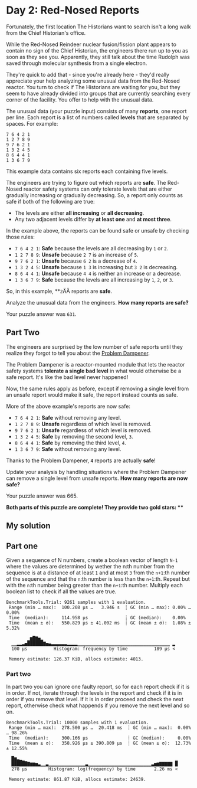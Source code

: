 # Day 2: Red-Nosed Reports

Fortunately, the first location The Historians want to search isn't a long walk from the Chief Historian's office.

While the Red-Nosed Reindeer nuclear fusion/fission plant appears to contain no sign of the Chief Historian, the engineers there run up to you as soon as they see you. Apparently, they still talk about the time Rudolph was saved through molecular synthesis from a single electron.

They're quick to add that - since you're already here - they'd really appreciate your help analyzing some unusual data from the Red-Nosed reactor. You turn to check if The Historians are waiting for you, but they seem to have already divided into groups that are currently searching every corner of the facility. You offer to help with the unusual data.

The unusual data (your puzzle input) consists of many **reports**, one report per line. Each report is a list of numbers called **levels** that are separated by spaces. For example:

```
7 6 4 2 1
1 2 7 8 9
9 7 6 2 1
1 3 2 4 5
8 6 4 4 1
1 3 6 7 9
```

This example data contains six reports each containing five levels.

The engineers are trying to figure out which reports are **safe**. The Red-Nosed reactor safety systems can only tolerate levels that are either gradually increasing or gradually decreasing. So, a report only counts as safe if both of the following are true:

- The levels are either **all increasing** or **all decreasing**.
- Any two adjacent levels differ by **at least one** and **at most three**.

In the example above, the reports can be found safe or unsafe by checking those rules:

- `7 6 4 2 1`: **Safe** because the levels are all decreasing by `1` or `2`.
- `1 2 7 8 9`: **Unsafe** because `2 7` is an increase of `5`.
- `9 7 6 2 1`: **Unsafe** because `6 2` is a decrease of `4`.
- `1 3 2 4 5`: **Unsafe** because `1 3` is increasing but `3 2` is decreasing.
- `8 6 4 4 1`: **Unsafe** because `4 4` is neither an increase or a decrease.
- `1 3 6 7 9`: **Safe** because the levels are all increasing by `1`, `2`, or `3`.

So, in this example, **`2`ÄÄ reports are **safe**.

Analyze the unusual data from the engineers. **How many reports are safe?**

Your puzzle answer was `631`.

## Part Two

The engineers are surprised by the low number of safe reports until they realize they forgot to tell you about the <ins>Problem Dampener</ins>.

The Problem Dampener is a reactor-mounted module that lets the reactor safety systems **tolerate a single bad level** in what would otherwise be a safe report. It's like the bad level never happened!

Now, the same rules apply as before, except if removing a single level from an unsafe report would make it safe, the report instead counts as safe.

More of the above example's reports are now safe:

- `7 6 4 2 1`: **Safe** without removing any level.
- `1 2 7 8 9`: **Unsafe** regardless of which level is removed.
- `9 7 6 2 1`: **Unsafe** regardless of which level is removed.
- `1 3 2 4 5`: **Safe** by removing the second level, `3`.
- `8 6 4 4 1`: **Safe** by removing the third level, `4`.
- `1 3 6 7 9`: **Safe** without removing any level.

Thanks to the Problem Dampener, **`4`** reports are actually **safe**!

Update your analysis by handling situations where the Problem Dampener can remove a single level from unsafe reports. **How many reports are now safe?**

Your puzzle answer was 665.

**Both parts of this puzzle are complete! They provide two gold stars: \*\***

## My solution
## Part one
Given a sequence of N numbers, create a boolean vector of length `N-1` where the values are determined by wether the n:th number from the sequence is at a distance of at least `1` and at most `3` from the `n+1`:th number of the sequence and that the `n`:th number is less than the `n+1`:th. Repeat but with the `n`:th number being greater than the `n+1`:th number. Multiply each boolean list to check if all the values are true.
```
BenchmarkTools.Trial: 9261 samples with 1 evaluation.
 Range (min … max):  100.208 μs …   3.946 s  ┊ GC (min … max): 0.00% … 0.00%
 Time  (median):     114.958 μs              ┊ GC (median):    0.00%
 Time  (mean ± σ):   550.829 μs ± 41.002 ms  ┊ GC (mean ± σ):  1.08% ± 5.32%

        ▁▆█▇▅▂                                                  
  ▁▁▂▂▃▅██████▇▅▄▃▃▃▃▃▃▂▂▂▂▁▁▁▁▁▁▁▁▁▁▁▁▁▁▁▁▁▁▁▁▁▁▁▁▁▁▁▁▁▁▁▁▁▁▁ ▂
  100 μs          Histogram: frequency by time          189 μs <

 Memory estimate: 126.37 KiB, allocs estimate: 4013.
```
### Part two
In part two you can ignore one faulty report, so for each report check if it is in order. If not, iterate through the levels in the report and check if it is in order if you remove that level. If it is in order proceed and check the next report, otherwise check what happends if you remove the next level and so on.
```
BenchmarkTools.Trial: 10000 samples with 1 evaluation.
 Range (min … max):  278.500 μs …  20.418 ms  ┊ GC (min … max):  0.00% … 98.26%
 Time  (median):     300.166 μs               ┊ GC (median):     0.00%
 Time  (mean ± σ):   358.926 μs ± 390.809 μs  ┊ GC (mean ± σ):  12.73% ± 12.55%

  █▆▃▂▁                                                         ▁
  ██████▇▆▆▅▃▁▁▃▁▁▁▁▁▁▁▁▁▁▁▁▁▁▃▁▁▁▁▁▁▁▁▁▁▁▁▁▁▁▁▁▁▁▁▁▁▁▁▃▅▆▇▇▇▇▇ █
  278 μs        Histogram: log(frequency) by time       2.26 ms <

 Memory estimate: 861.87 KiB, allocs estimate: 24639.
```
